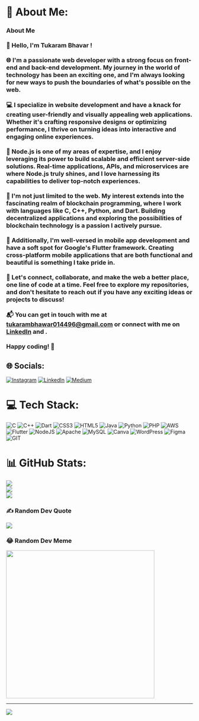 # 💫 About Me:
### About Me<br><br>👋 Hello, I'm Tukaram Bhavar !<br><br>🌐 I'm a passionate web developer with a strong focus on front-end and back-end development. My journey in the world of technology has been an exciting one, and I'm always looking for new ways to push the boundaries of what's possible on the web.<br><br>💻 I specialize in website development and have a knack for creating user-friendly and visually appealing web applications. Whether it's crafting responsive designs or optimizing performance, I thrive on turning ideas into interactive and engaging online experiences.<br><br>🚀 Node.js is one of my areas of expertise, and I enjoy leveraging its power to build scalable and efficient server-side solutions. Real-time applications, APIs, and microservices are where Node.js truly shines, and I love harnessing its capabilities to deliver top-notch experiences.<br><br>🔗 I'm not just limited to the web. My interest extends into the fascinating realm of blockchain programming, where I work with languages like C, C++, Python, and Dart. Building decentralized applications and exploring the possibilities of blockchain technology is a passion I actively pursue.<br><br>📱 Additionally, I'm well-versed in mobile app development and have a soft spot for Google's Flutter framework. Creating cross-platform mobile applications that are both functional and beautiful is something I take pride in.<br><br>🌟 Let's connect, collaborate, and make the web a better place, one line of code at a time. Feel free to explore my repositories, and don't hesitate to reach out if you have any exciting ideas or projects to discuss!<br><br>📬 You can get in touch with me at tukarambhawar014496@gmail.com or connect with me on [LinkedIn](https://www.linkedin.com/in/tukaram-bhawar-454a19228) and .<br><br>Happy coding! 🚀<br>


## 🌐 Socials:
[![Instagram](https://img.shields.io/badge/Instagram-%23E4405F.svg?logo=Instagram&logoColor=white)](https://instagram.com/https://www.instagram.com/bhawar.tukaram/) [![LinkedIn](https://img.shields.io/badge/LinkedIn-%230077B5.svg?logo=linkedin&logoColor=white)](https://linkedin.com/in/https://www.linkedin.com/in/tukaram-bhawar-454a19228) [![Medium](https://img.shields.io/badge/Medium-12100E?logo=medium&logoColor=white)](https://medium.com/@https://medium.com/@infosekr496) 

# 💻 Tech Stack:
![C](https://img.shields.io/badge/c-%2300599C.svg?style=for-the-badge&logo=c&logoColor=white) ![C++](https://img.shields.io/badge/c++-%2300599C.svg?style=for-the-badge&logo=c%2B%2B&logoColor=white) ![Dart](https://img.shields.io/badge/dart-%230175C2.svg?style=for-the-badge&logo=dart&logoColor=white) ![CSS3](https://img.shields.io/badge/css3-%231572B6.svg?style=for-the-badge&logo=css3&logoColor=white) ![HTML5](https://img.shields.io/badge/html5-%23E34F26.svg?style=for-the-badge&logo=html5&logoColor=white) ![Java](https://img.shields.io/badge/java-%23ED8B00.svg?style=for-the-badge&logo=openjdk&logoColor=white) ![Python](https://img.shields.io/badge/python-3670A0?style=for-the-badge&logo=python&logoColor=ffdd54) ![PHP](https://img.shields.io/badge/php-%23777BB4.svg?style=for-the-badge&logo=php&logoColor=white) ![AWS](https://img.shields.io/badge/AWS-%23FF9900.svg?style=for-the-badge&logo=amazon-aws&logoColor=white) ![Flutter](https://img.shields.io/badge/Flutter-%2302569B.svg?style=for-the-badge&logo=Flutter&logoColor=white) ![NodeJS](https://img.shields.io/badge/node.js-6DA55F?style=for-the-badge&logo=node.js&logoColor=white) ![Apache](https://img.shields.io/badge/apache-%23D42029.svg?style=for-the-badge&logo=apache&logoColor=white) ![MySQL](https://img.shields.io/badge/mysql-%2300000f.svg?style=for-the-badge&logo=mysql&logoColor=white) ![Canva](https://img.shields.io/badge/Canva-%2300C4CC.svg?style=for-the-badge&logo=Canva&logoColor=white) ![WordPress](https://img.shields.io/badge/WordPress-%23117AC9.svg?style=for-the-badge&logo=WordPress&logoColor=white) ![Figma](https://img.shields.io/badge/figma-%23F24E1E.svg?style=for-the-badge&logo=figma&logoColor=white) ![GIT](https://img.shields.io/badge/Git-fc6d26?style=for-the-badge&logo=git&logoColor=white)
# 📊 GitHub Stats:
![](https://github-readme-stats.vercel.app/api?username=Tukaram-Bhawar&theme=radical&hide_border=true&include_all_commits=true&count_private=true)<br/>
![](https://github-readme-streak-stats.herokuapp.com/?user=Tukaram-Bhawar&theme=radical&hide_border=true)<br/>
![](https://github-readme-stats.vercel.app/api/top-langs/?username=Tukaram-Bhawar&theme=radical&hide_border=true&include_all_commits=true&count_private=true&layout=compact)

### ✍️ Random Dev Quote
![](https://quotes-github-readme.vercel.app/api?type=horizontal&theme=radical)

### 😂 Random Dev Meme
<img src='https://randommeme-five.vercel.app/' style="height: 400px;"/>

---
[![](https://visitcount.itsvg.in/api?id=Tukaram-Bhawar&icon=0&color=0)](https://visitcount.itsvg.in)

<!-- Proudly created with GPRM ( https://gprm.itsvg.in ) -->
